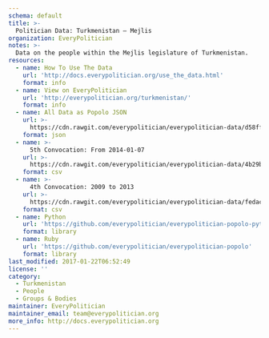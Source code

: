 ```yaml
---
schema: default
title: >-
  Politician Data: Turkmenistan — Mejlis
organization: EveryPolitician
notes: >-
  Data on the people within the Mejlis legislature of Turkmenistan.
resources:
  - name: How To Use The Data
    url: 'http://docs.everypolitician.org/use_the_data.html'
    format: info
  - name: View on EveryPolitician
    url: 'http://everypolitician.org/turkmenistan/'
    format: info
  - name: All Data as Popolo JSON
    url: >-
      https://cdn.rawgit.com/everypolitician/everypolitician-data/d58ffa4237941194ed10fcffdd777ebb752c306f/data/Turkmenistan/Mejlis/ep-popolo-v1.0.json
    format: json
  - name: >-
      5th Convocation: From 2014-01-07
    url: >-
      https://cdn.rawgit.com/everypolitician/everypolitician-data/4b29b4fdcc34401b33dbfe22487801d18c297588/data/Turkmenistan/Mejlis/term-5.csv
    format: csv
  - name: >-
      4th Convocation: 2009 to 2013
    url: >-
      https://cdn.rawgit.com/everypolitician/everypolitician-data/fedacb2df1f5110d5775924965d42c61e3ca40b2/data/Turkmenistan/Mejlis/term-4.csv
    format: csv
  - name: Python
    url: 'https://github.com/everypolitician/everypolitician-popolo-python'
    format: library
  - name: Ruby
    url: 'https://github.com/everypolitician/everypolitician-popolo'
    format: library
last_modified: 2017-01-22T06:52:49
license: ''
category:
  - Turkmenistan
  - People
  - Groups & Bodies
maintainer: EveryPolitician
maintainer_email: team@everypolitician.org
more_info: http://docs.everypolitician.org
---
```

